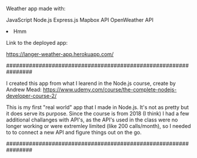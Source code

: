   Weather app made with:

  JavaScript
  Node.js
  Express.js
  Mapbox API
  OpenWeather API 
  
  <li> Hmm </li>

  Link to the deployed app:

  https://langer-weather-app.herokuapp.com/




################################################################



I created this app from what I learend in the Node.js course, create by Andrew Mead: 
https://www.udemy.com/course/the-complete-nodejs-developer-course-2/


This is my first "real world" app that I made in Node.js. It's not as pretty but it does serve its purpose. 
Since the course is from 2018 (I think) I had a few additional challanges with API's, as the API's used in the class were no longer working or were       extremley limited (like 200 calls/month), so I needed to to connect a new API and figure things out on the go. 



################################################################




